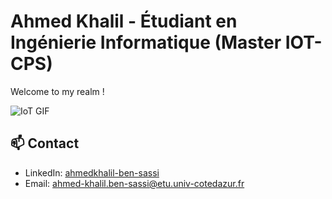 # Ahmed Khalil - Étudiant en Ingénierie Informatique (Master IOT-CPS)
Welcome to my realm ! 

![IoT GIF](https://media1.tenor.com/m/t3YlogZLsjoAAAAd/embedded-security-for-internet-of-things.gif)


## 📫 Contact
- LinkedIn: [ahmedkhalil-ben-sassi](https://www.linkedin.com/in/ahmedkhalil-ben-sassi-009bbb209/)
- Email: [ahmed-khalil.ben-sassi@etu.univ-cotedazur.fr](mailto:ahmed-khalil.ben-sassi@etu.univ-cotedazur.fr)

